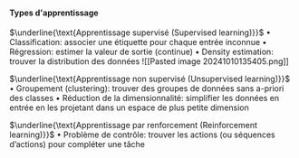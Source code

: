 
#### Types d'apprentissage

$\underline{\text{Apprentissage supervisé (Supervised learning)}}$
• Classification: associer une étiquette pour chaque entrée inconnue
• Régression: estimer la valeur de sortie (continue)
• Density estimation: trouver la distribution des données
![[Pasted image 20241010135405.png]]


$\underline{\text{Apprentissage non supervisé (Unsupervised learning)}}$ 
• Groupement (clustering): trouver des groupes de données sans a-priori des classes
• Réduction de la dimensionnalité: simplifier les données en entrée en les projetant dans un
espace de plus petite dimension

$\underline{\text{Apprentissage par renforcement (Reinforcement learning)}}$
• Problème de contrôle: trouver les actions (ou séquences d’actions) pour compléter une
tâche

	